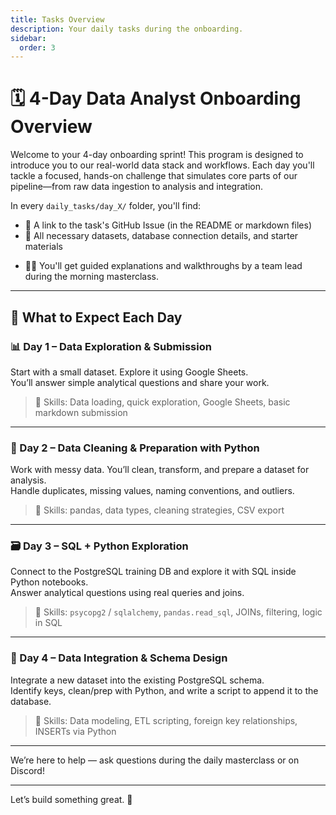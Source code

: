 ```yaml
---
title: Tasks Overview
description: Your daily tasks during the onboarding.
sidebar:
  order: 3
---
```


# 🗓️ 4-Day Data Analyst Onboarding Overview

Welcome to your 4-day onboarding sprint! This program is designed to introduce you to our real-world data stack and workflows. Each day you'll tackle a focused, hands-on challenge that simulates core parts of our pipeline—from raw data ingestion to analysis and integration.

In every `daily_tasks/day_X/` folder, you'll find:

- 🔗 A link to the task's GitHub Issue (in the README or markdown files)
- 📂 All necessary datasets, database connection details, and starter materials

* 🧑‍🏫 You'll get guided explanations and walkthroughs by a team lead during the morning masterclass.

---

## 📍 What to Expect Each Day

### 📊 Day 1 – Data Exploration & Submission

Start with a small dataset. Explore it using Google Sheets.  
You’ll answer simple analytical questions and share your work.

> 🧰 Skills: Data loading, quick exploration, Google Sheets, basic markdown submission

---

### 🧹 Day 2 – Data Cleaning & Preparation with Python

Work with messy data. You’ll clean, transform, and prepare a dataset for analysis.  
Handle duplicates, missing values, naming conventions, and outliers.

> 🧰 Skills: pandas, data types, cleaning strategies, CSV export

---

### 🗃️ Day 3 – SQL + Python Exploration

Connect to the PostgreSQL training DB and explore it with SQL inside Python notebooks.  
Answer analytical questions using real queries and joins.

> 🧰 Skills: `psycopg2` / `sqlalchemy`, `pandas.read_sql`, JOINs, filtering, logic in SQL

---

### 🧮 Day 4 – Data Integration & Schema Design

Integrate a new dataset into the existing PostgreSQL schema.  
Identify keys, clean/prep with Python, and write a script to append it to the database.

> 🧰 Skills: Data modeling, ETL scripting, foreign key relationships, INSERTs via Python

---

We’re here to help — ask questions during the daily masterclass or on Discord!

---

Let’s build something great. 💪
